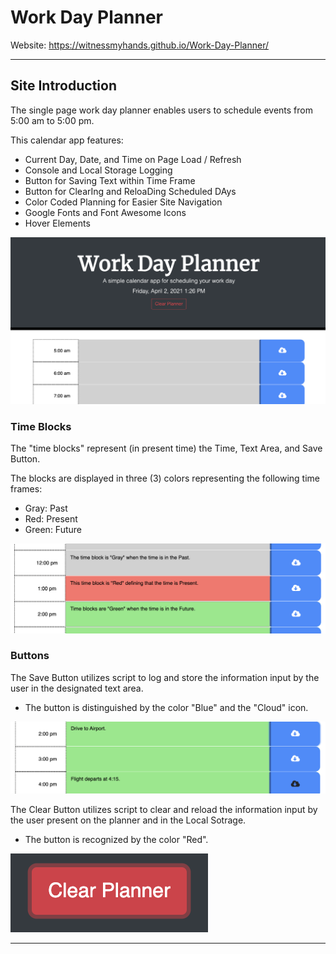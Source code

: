 # Work Day Planner

Website:
https://witnessmyhands.github.io/Work-Day-Planner/

---

## Site Introduction

The single page work day planner enables users to schedule events from 5:00 am to 5:00 pm.

This calendar app features:
* Current Day, Date, and Time on Page Load / Refresh
* Console and Local Storage Logging
* Button for Saving Text within Time Frame
* Button for ClearIng and ReloaDing Scheduled DAys
* Color Coded Planning for Easier Site Navigation
* Google Fonts and Font Awesome Icons
* Hover Elements

![The calendar app allows Users to input and store their daily itinerary in the provided time blocks.](./assets/images/home.jpg)

### Time Blocks

The "time blocks" represent (in present time) the Time, Text Area, and Save Button.

The blocks are displayed in three (3) colors representing the following time frames:
* Gray: Past
* Red: Present
* Green: Future

![Depicted in the photo are the Time Block colors.](./assets/images/timeBlocks.jpg)

### Buttons

The Save Button utilizes script to log and store the information input by the user in the designated text area.
* The button is distinguished by the color "Blue" and the "Cloud" icon.

![When hovering over the save button, the Icon changes color emphasizing to the User the save function.](./assets/images/save.jpg)

The Clear Button utilizes script to clear and reload the information input by the user present on the planner and in the Local Sotrage.
* The button is recognized by the color "Red".

![When hovering over the clear button, the button fills with color emphasizing to the User the information will be cleared.](./assets/images/clear.jpg)

---